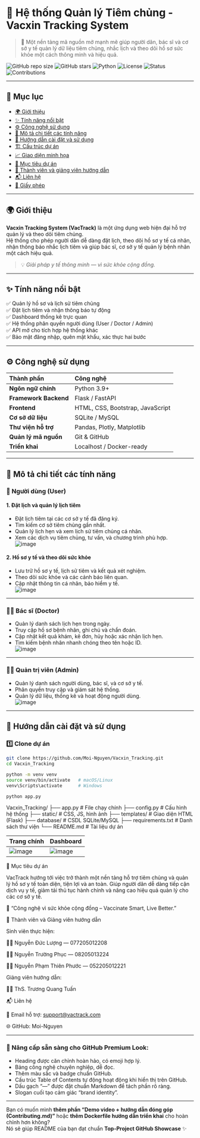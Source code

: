 # 💉 Hệ thống Quản lý Tiêm chủng - Vacxin Tracking System

> 🧠 Một nền tảng mã nguồn mở mạnh mẽ giúp người dân, bác sĩ và cơ sở y tế quản lý dữ liệu tiêm chủng, nhắc lịch và theo dõi hồ sơ sức khỏe một cách thông minh và hiệu quả.

![GitHub repo size](https://img.shields.io/github/repo-size/Moi-Nguyen/Vacxin_Tracking?color=blue)
![GitHub stars](https://img.shields.io/github/stars/Moi-Nguyen/Vacxin_Tracking?style=social)
![Python](https://img.shields.io/badge/Python-3.9%2B-blue)
![License](https://img.shields.io/badge/License-MIT-green)
![Status](https://img.shields.io/badge/Trạng_thái-Đang_phát_triển-success)
![Contributions](https://img.shields.io/badge/Đóng_góp-Chào_mừng-orange)

---

## 🧭 Mục lục
- [🌍 Giới thiệu](#-giới-thiệu)
- [✨ Tính năng nổi bật](#-tính-năng-nổi-bật)
- [⚙️ Công nghệ sử dụng](#️-công-nghệ-sử-dụng)
- [📱 Mô tả chi tiết các tính năng](#-mô-tả-chi-tiết-các-tính-năng)
- [🚀 Hướng dẫn cài đặt và sử dụng](#-hướng-dẫn-cài-đặt-và-sử-dụng)
- [🏗️ Cấu trúc dự án](#️-cấu-trúc-dự-án)
- [📈 Giao diện minh họa](#-giao-diện-minh-họa)
- [🎯 Mục tiêu dự án](#-mục-tiêu-dự-án)
- [👥 Thành viên và giảng viên hướng dẫn](#-thành-viên-và-giảng-viên-hướng-dẫn)
- [📬 Liên hệ](#-liên-hệ)
- [📄 Giấy phép](#-giấy-phép)

---

## 🌍 Giới thiệu
**Vacxin Tracking System (VacTrack)** là một ứng dụng web hiện đại hỗ trợ quản lý và theo dõi tiêm chủng.  
Hệ thống cho phép người dân dễ dàng đặt lịch, theo dõi hồ sơ y tế cá nhân, nhận thông báo nhắc lịch tiêm và giúp bác sĩ, cơ sở y tế quản lý bệnh nhân một cách hiệu quả.

> 💡 *Giải pháp y tế thông minh — vì sức khỏe cộng đồng.*

---

## ✨ Tính năng nổi bật
✅ Quản lý hồ sơ và lịch sử tiêm chủng  
✅ Đặt lịch tiêm và nhận thông báo tự động  
✅ Dashboard thống kê trực quan  
✅ Hệ thống phân quyền người dùng (User / Doctor / Admin)  
✅ API mở cho tích hợp hệ thống khác  
✅ Bảo mật đăng nhập, quên mật khẩu, xác thực hai bước  

---

## ⚙️ Công nghệ sử dụng

| Thành phần | Công nghệ |
|:------------|:-----------|
| **Ngôn ngữ chính** | Python 3.9+ |
| **Framework Backend** | Flask / FastAPI |
| **Frontend** | HTML, CSS, Bootstrap, JavaScript |
| **Cơ sở dữ liệu** | SQLite / MySQL |
| **Thư viện hỗ trợ** | Pandas, Plotly, Matplotlib |
| **Quản lý mã nguồn** | Git & GitHub |
| **Triển khai** | Localhost / Docker-ready |

---

## 📱 Mô tả chi tiết các tính năng

### 👤 Người dùng (User)
#### 1. Đặt lịch và quản lý lịch tiêm
- Đặt lịch tiêm tại các cơ sở y tế đã đăng ký.  
- Tìm kiếm cơ sở tiêm chủng gần nhất.  
- Quản lý lịch hẹn và xem lịch sử tiêm chủng cá nhân.  
- Xem các dịch vụ tiêm chủng, tư vấn, và chương trình phù hợp.  
  ![image](https://github.com/user-attachments/assets/b22c6803-fe69-4de1-9293-6299827af17c)

#### 2. Hồ sơ y tế và theo dõi sức khỏe
- Lưu trữ hồ sơ y tế, lịch sử tiêm và kết quả xét nghiệm.  
- Theo dõi sức khỏe và các cảnh báo liên quan.  
- Cập nhật thông tin cá nhân, bảo hiểm y tế.  
  ![image](https://github.com/user-attachments/assets/73670746-7660-4538-95c7-b5ce4c923362)

---

### 🧑‍⚕️ Bác sĩ (Doctor)
- Quản lý danh sách lịch hẹn trong ngày.  
- Truy cập hồ sơ bệnh nhân, ghi chú và chẩn đoán.  
- Cập nhật kết quả khám, kê đơn, hủy hoặc xác nhận lịch hẹn.  
- Tìm kiếm bệnh nhân nhanh chóng theo tên hoặc ID.  
  ![image](https://github.com/user-attachments/assets/dfc259ed-cf81-45f7-8e4e-e30da217e02b)

---

### 🧑‍💼 Quản trị viên (Admin)
- Quản lý danh sách người dùng, bác sĩ, và cơ sở y tế.  
- Phân quyền truy cập và giám sát hệ thống.  
- Quản lý dữ liệu, thống kê và hoạt động người dùng.  
  ![image](https://github.com/user-attachments/assets/6a69fb2f-e7f8-4ea7-8ba0-cf9c3c0e62fa)

---

## 🚀 Hướng dẫn cài đặt và sử dụng

### 1️⃣ Clone dự án
```bash
git clone https://github.com/Moi-Nguyen/Vacxin_Tracking.git
cd Vacxin_Tracking

```
```bash
python -m venv venv
source venv/bin/activate   # macOS/Linux
venv\Scripts\activate      # Windows
```
```bash
python app.py
```

Vacxin_Tracking/
├── app.py                # File chạy chính
├── config.py             # Cấu hình hệ thống
├── static/               # CSS, JS, hình ảnh
├── templates/            # Giao diện HTML (Flask)
├── database/             # CSDL SQLite/MySQL
├── requirements.txt      # Danh sách thư viện
└── README.md             # Tài liệu dự án

| Trang chính                                                                               | Dashboard                                                                                 |
| ----------------------------------------------------------------------------------------- | ----------------------------------------------------------------------------------------- |
| ![image](https://github.com/user-attachments/assets/62983d09-7b18-4dcd-bd79-1bbce8b6f1a3) | ![image](https://github.com/user-attachments/assets/127594fb-ffd0-4461-b0cc-95c32730b975) |

🎯 Mục tiêu dự án

VacTrack hướng tới việc trở thành một nền tảng hỗ trợ tiêm chủng và quản lý hồ sơ y tế toàn diện, tiện lợi và an toàn.
Giúp người dân dễ dàng tiếp cận dịch vụ y tế, giảm tải thủ tục hành chính và nâng cao hiệu quả quản lý cho các cơ sở y tế.

🏥 “Công nghệ vì sức khỏe cộng đồng – Vaccinate Smart, Live Better.”

👥 Thành viên và Giảng viên hướng dẫn

Sinh viên thực hiện:

🧑‍💻 Nguyễn Đức Lượng — 077205012208

👨‍💻 Nguyễn Trường Phục — 08205013224

👨‍💻 Nguyễn Phạm Thiên Phước — 052205012221

Giảng viên hướng dẫn:

👨‍🏫 ThS. Trương Quang Tuấn

📬 Liên hệ

📧 Email hỗ trợ: support@vactrack.com

🌐 GitHub: Moi-Nguyen


---

### 🚀 Nâng cấp sẵn sàng cho GitHub Premium Look:
- Heading được căn chỉnh hoàn hảo, có emoji hợp lý.  
- Bảng công nghệ chuyên nghiệp, dễ đọc.  
- Thêm màu sắc và badge chuẩn GitHub.  
- Cấu trúc Table of Contents tự động hoạt động khi hiển thị trên GitHub.  
- Dấu gạch “—” được đặt chuẩn Markdown để tách phần rõ ràng.  
- Slogan cuối tạo cảm giác “brand identity”.

---

Bạn có muốn mình **thêm phần “Demo video + hướng dẫn đóng góp (Contributing.md)”** hoặc **thêm Dockerfile hướng dẫn triển khai** cho hoàn chỉnh hơn không?  
Nó sẽ giúp README của bạn đạt chuẩn **Top-Project GitHub Showcase** ✨

